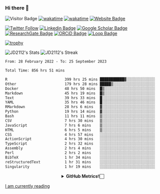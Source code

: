 ### Hi there 👋
![Visitor Badge](https://visitor-badge.laobi.icu/badge?page_id=JD2112.JD2112)
[![wakatime](https://github.com/JD2112/JD2112/actions/workflows/waka-readme.yml/badge.svg)](https://github.com/JD2112/JD2112/actions/workflows/waka-readme.yml)
[![wakatime](https://wakatime.com/badge/user/fe95275f-909a-4147-a45d-624981173898.svg)](https://wakatime.com/@fe95275f-909a-4147-a45d-624981173898)
[![Website Badge](https://img.shields.io/badge/website-informational?style=flat-square)](http://jyotirmoydas.netlify.app)

[![Twitter Follow](https://img.shields.io/twitter/follow/jyotirmoy21?style=social)](https://twitter.com/jyotirmoy21)
[![Linkedin Badge](https://img.shields.io/badge/-jyotirmoy-blue?style=plastic&logo=Linkedin&logoColor=white&link=https://www.linkedin.com/in/dasjyotirmoy/)](https://www.linkedin.com/in/dasjyotirmoy/)
[![Google Scholar Badge](https://img.shields.io/badge/-jyotirmoy-blue?style=plastic&logo=GoogleScholar&logoColor=white&link=https://scholar.google.se/citations?user=IMBYOv8AAAAJ&hl=en)](https://scholar.google.se/citations?user=IMBYOv8AAAAJ&hl=en)
[![ResearchGate Badge](https://img.shields.io/badge/-jyotirmoy-cyan?style=plastic&logo=ResearchGate&logoColor=white&link=https://www.researchgate.net/profile/Jyotirmoy-Das-3)](https://www.researchgate.net/profile/Jyotirmoy-Das-3)
[![ORCiD Badge](https://img.shields.io/badge/-jyotirmoy-green?style=plastic&logo=orcid&logoColor=white&link=https://orcid.org/0000-0002-5649-4658)](https://orcid.org/0000-0002-5649-4658)
[![Loop Badge](https://img.shields.io/badge/-jyotirmoy-orange?style=plastic&logo=Loop&logoColor=white&link=https://loop.frontiersin.org/people/1519976/overview)](https://loop.frontiersin.org/people/1519976/overview)

[![trophy](https://github-profile-trophy.vercel.app/?username=JD2112)](https://github.com/ryo-ma/github-profile-trophy)

<!--
**JD2112/JD2112** is a ✨ _special_ ✨ repository because its `README.md` (this file) appears on your GitHub profile.

Here are some ideas to get you started:

- 🔭 I’m currently working on ...
- 🌱 I’m currently learning ...
- 👯 I’m looking to collaborate on ...
- 🤔 I’m looking for help with ...
- 💬 Ask me about ...
- 📫 How to reach me: ...
- 😄 Pronouns: ...
- ⚡ Fun fact: ...
![JD2112's Top Languages](https://github-readme-stats.vercel.app/api/top-langs/?username=JD2112&theme=vue-dark&show_icons=true&hide_border=true&layout=compact)
-->
![JD2112's Stats](https://github-readme-stats.vercel.app/api?username=JD2112&theme=vue-dark&show_icons=true&hide_border=true&count_private=true)
![JD2112's Streak](https://github-readme-streak-stats.herokuapp.com/?user=JD2112&theme=vue-dark&hide_border=true)





<!--START_SECTION:waka-->

```txt
From: 28 February 2022 - To: 25 September 2023

Total Time: 856 hrs 51 mins

R                          399 hrs 25 mins ███████████▓░░░░░░░░░░░░░   46.62 %
Other                      179 hrs 28 mins █████▒░░░░░░░░░░░░░░░░░░░   20.95 %
Docker                     48 hrs 50 mins  █▒░░░░░░░░░░░░░░░░░░░░░░░   05.70 %
Markdown                   45 hrs 19 mins  █▒░░░░░░░░░░░░░░░░░░░░░░░   05.29 %
Text                       39 hrs 33 mins  █░░░░░░░░░░░░░░░░░░░░░░░░   04.62 %
YAML                       35 hrs 46 mins  █░░░░░░░░░░░░░░░░░░░░░░░░   04.18 %
RMarkdown                  28 hrs 6 mins   ▓░░░░░░░░░░░░░░░░░░░░░░░░   03.28 %
Python                     19 hrs 14 mins  ▓░░░░░░░░░░░░░░░░░░░░░░░░   02.25 %
Bash                       11 hrs 11 mins  ▒░░░░░░░░░░░░░░░░░░░░░░░░   01.31 %
CSV                        7 hrs 30 mins   ▒░░░░░░░░░░░░░░░░░░░░░░░░   00.88 %
JavaScript                 7 hrs 6 mins    ▒░░░░░░░░░░░░░░░░░░░░░░░░   00.83 %
HTML                       6 hrs 5 mins    ▒░░░░░░░░░░░░░░░░░░░░░░░░   00.71 %
CSS                        4 hrs 57 mins   ░░░░░░░░░░░░░░░░░░░░░░░░░   00.58 %
ActionScript               4 hrs 30 mins   ░░░░░░░░░░░░░░░░░░░░░░░░░   00.53 %
TypeScript                 2 hrs 32 mins   ░░░░░░░░░░░░░░░░░░░░░░░░░   00.30 %
Assembly                   2 hrs 4 mins    ░░░░░░░░░░░░░░░░░░░░░░░░░   00.24 %
Perl                       2 hrs 2 mins    ░░░░░░░░░░░░░░░░░░░░░░░░░   00.24 %
BibTeX                     1 hr 34 mins    ░░░░░░░░░░░░░░░░░░░░░░░░░   00.18 %
reStructuredText           1 hr 31 mins    ░░░░░░░░░░░░░░░░░░░░░░░░░   00.18 %
Singularity                1 hr 19 mins    ░░░░░░░░░░░░░░░░░░░░░░░░░   00.15 %
```

<!--END_SECTION:waka-->

<div align="center">
    <details>
        <summary><b>GitHub Metrics👇🏻</b></summary>
    <br>
        
[Get Details](https://metrics.lecoq.io/insights/JD2112)
    </details>
</div>

<a target="_blank" href="https://www.goodreads.com/user/show/21242415-jyotirmoy-das">I am currently reading</a>


